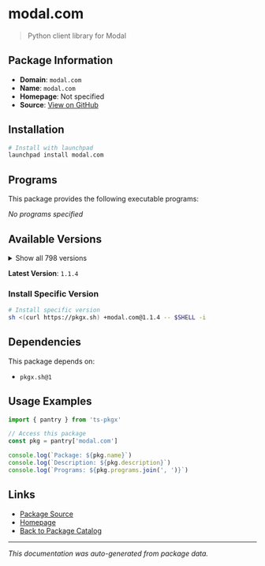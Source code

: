 # modal.com

> Python client library for Modal

## Package Information

- **Domain**: `modal.com`
- **Name**: `modal.com`
- **Homepage**: Not specified
- **Source**: [View on GitHub](https://github.com/pkgxdev/pantry/tree/main/projects/modal.com/package.yml)

## Installation

```bash
# Install with launchpad
launchpad install modal.com
```

## Programs

This package provides the following executable programs:

*No programs specified*

## Available Versions

<details>
<summary>Show all 798 versions</summary>

- `1.1.4`, `1.1.3`, `1.1.2`, `1.1.1`, `1.1.0`
- `1.0.5`, `1.0.4`, `1.0.3`, `1.0.2`, `1.0.1`
- `1.0.0`, `0.77.0`, `0.76.5`, `0.76.4`, `0.76.3`
- `0.76.2`, `0.76.1`, `0.76.0`, `0.75.8`, `0.75.7`
- `0.75.6`, `0.75.5`, `0.75.4`, `0.75.3`, `0.75.2`
- `0.75.1`, `0.75.0`, `0.74.63`, `0.74.62`, `0.74.61`
- `0.74.60`, `0.74.59`, `0.74.58`, `0.74.57`, `0.74.56`
- `0.74.55`, `0.74.54`, `0.74.53`, `0.74.52`, `0.74.51`
- `0.74.50`, `0.74.49`, `0.74.48`, `0.74.47`, `0.74.46`
- `0.74.45`, `0.74.44`, `0.74.43`, `0.74.42`, `0.74.41`
- `0.74.40`, `0.74.39`, `0.74.38`, `0.74.37`, `0.74.36`
- `0.74.35`, `0.74.34`, `0.74.33`, `0.74.32`, `0.74.31`
- `0.74.30`, `0.74.29`, `0.74.28`, `0.74.27`, `0.74.26`
- `0.74.25`, `0.74.24`, `0.74.23`, `0.74.22`, `0.74.21`
- `0.74.20`, `0.74.19`, `0.74.18`, `0.74.17`, `0.74.16`
- `0.74.15`, `0.74.14`, `0.74.13`, `0.74.12`, `0.74.11`
- `0.74.10`, `0.74.9`, `0.74.8`, `0.74.7`, `0.74.6`
- `0.74.5`, `0.74.4`, `0.74.3`, `0.74.2`, `0.74.1`
- `0.74.0`, `0.73.173`, `0.73.172`, `0.73.171`, `0.73.170`
- `0.73.169`, `0.73.168`, `0.73.167`, `0.73.166`, `0.73.165`
- `0.73.164`, `0.73.163`, `0.73.162`, `0.73.161`, `0.73.160`
- `0.73.159`, `0.73.158`, `0.73.157`, `0.73.156`, `0.73.155`
- `0.73.154`, `0.73.153`, `0.73.152`, `0.73.151`, `0.73.150`
- `0.73.149`, `0.73.148`, `0.73.147`, `0.73.146`, `0.73.145`
- `0.73.144`, `0.73.143`, `0.73.142`, `0.73.141`, `0.73.140`
- `0.73.139`, `0.73.138`, `0.73.137`, `0.73.136`, `0.73.135`
- `0.73.134`, `0.73.133`, `0.73.132`, `0.73.131`, `0.73.130`
- `0.73.129`, `0.73.128`, `0.73.127`, `0.73.126`, `0.73.125`
- `0.73.124`, `0.73.123`, `0.73.122`, `0.73.121`, `0.73.120`
- `0.73.119`, `0.73.118`, `0.73.117`, `0.73.116`, `0.73.115`
- `0.73.114`, `0.73.113`, `0.73.112`, `0.73.111`, `0.73.110`
- `0.73.109`, `0.73.108`, `0.73.107`, `0.73.106`, `0.73.105`
- `0.73.104`, `0.73.103`, `0.73.102`, `0.73.101`, `0.73.100`
- `0.73.99`, `0.73.98`, `0.73.97`, `0.73.96`, `0.73.95`
- `0.73.94`, `0.73.93`, `0.73.92`, `0.73.91`, `0.73.90`
- `0.73.89`, `0.73.88`, `0.73.87`, `0.73.86`, `0.73.85`
- `0.73.84`, `0.73.83`, `0.73.82`, `0.73.81`, `0.73.80`
- `0.73.79`, `0.73.78`, `0.73.77`, `0.73.76`, `0.73.75`
- `0.73.74`, `0.73.73`, `0.73.72`, `0.73.71`, `0.73.70`
- `0.73.69`, `0.73.68`, `0.73.67`, `0.73.66`, `0.73.65`
- `0.73.64`, `0.73.63`, `0.73.62`, `0.73.61`, `0.73.60`
- `0.73.59`, `0.73.58`, `0.73.57`, `0.73.56`, `0.73.55`
- `0.73.54`, `0.73.53`, `0.73.52`, `0.73.51`, `0.73.50`
- `0.73.49`, `0.73.48`, `0.73.47`, `0.73.46`, `0.73.45`
- `0.73.44`, `0.73.43`, `0.73.42`, `0.73.41`, `0.73.40`
- `0.73.39`, `0.73.38`, `0.73.37`, `0.73.36`, `0.73.35`
- `0.73.34`, `0.73.33`, `0.73.32`, `0.73.31`, `0.73.30`
- `0.73.29`, `0.73.28`, `0.73.27`, `0.73.26`, `0.73.25`
- `0.73.24`, `0.73.23`, `0.73.22`, `0.73.21`, `0.73.20`
- `0.73.19`, `0.73.18`, `0.73.17`, `0.73.16`, `0.73.15`
- `0.73.14`, `0.73.13`, `0.73.12`, `0.73.11`, `0.73.10`
- `0.73.9`, `0.73.8`, `0.73.7`, `0.73.6`, `0.73.5`
- `0.73.4`, `0.73.3`, `0.73.2`, `0.73.1`, `0.73.0`
- `0.72.58`, `0.72.57`, `0.72.56`, `0.72.55`, `0.72.54`
- `0.72.53`, `0.72.52`, `0.72.51`, `0.72.50`, `0.72.49`
- `0.72.48`, `0.72.47`, `0.72.46`, `0.72.45`, `0.72.44`
- `0.72.43`, `0.72.42`, `0.72.41`, `0.72.40`, `0.72.39`
- `0.72.38`, `0.72.37`, `0.72.36`, `0.72.35`, `0.72.34`
- `0.72.33`, `0.72.32`, `0.72.31`, `0.72.30`, `0.72.29`
- `0.72.28`, `0.72.27`, `0.72.26`, `0.72.25`, `0.72.24`
- `0.72.23`, `0.72.22`, `0.72.21`, `0.72.20`, `0.72.19`
- `0.72.18`, `0.72.17`, `0.72.16`, `0.72.15`, `0.72.14`
- `0.72.13`, `0.72.12`, `0.72.11`, `0.72.10`, `0.72.9`
- `0.72.8`, `0.72.7`, `0.72.6`, `0.72.5`, `0.72.4`
- `0.72.3`, `0.72.2`, `0.72.1`, `0.72.0`, `0.71.13`
- `0.71.12`, `0.71.11`, `0.71.10`, `0.71.9`, `0.71.8`
- `0.71.7`, `0.71.6`, `0.71.5`, `0.71.4`, `0.71.3`
- `0.71.2`, `0.71.1`, `0.71.0`, `0.70.7`, `0.70.6`
- `0.70.5`, `0.70.4`, `0.70.3`, `0.70.2`, `0.70.1`
- `0.70.0`, `0.69.2`, `0.69.1`, `0.69.0`, `0.68.55`
- `0.68.54`, `0.68.53`, `0.68.52`, `0.68.51`, `0.68.50`
- `0.68.49`, `0.68.48`, `0.68.47`, `0.68.46`, `0.68.45`
- `0.68.44`, `0.68.43`, `0.68.42`, `0.68.41`, `0.68.40`
- `0.68.39`, `0.68.38`, `0.68.37`, `0.68.36`, `0.68.35`
- `0.68.34`, `0.68.33`, `0.68.32`, `0.68.31`, `0.68.30`
- `0.68.29`, `0.68.28`, `0.68.27`, `0.68.26`, `0.68.25`
- `0.68.24`, `0.68.23`, `0.68.22`, `0.68.21`, `0.68.20`
- `0.68.19`, `0.68.18`, `0.68.17`, `0.68.16`, `0.68.15`
- `0.68.14`, `0.68.13`, `0.68.12`, `0.68.11`, `0.68.10`
- `0.68.9`, `0.68.8`, `0.68.7`, `0.68.6`, `0.68.5`
- `0.68.4`, `0.68.3`, `0.68.2`, `0.68.1`, `0.68.0`
- `0.67.47`, `0.67.46`, `0.67.45`, `0.67.44`, `0.67.43`
- `0.67.42`, `0.67.41`, `0.67.40`, `0.67.39`, `0.67.38`
- `0.67.37`, `0.67.36`, `0.67.35`, `0.67.34`, `0.67.33`
- `0.67.32`, `0.67.31`, `0.67.30`, `0.67.29`, `0.67.28`
- `0.67.27`, `0.67.26`, `0.67.25`, `0.67.24`, `0.67.23`
- `0.67.22`, `0.67.21`, `0.67.20`, `0.67.19`, `0.67.18`
- `0.67.17`, `0.67.16`, `0.67.15`, `0.67.14`, `0.67.13`
- `0.67.12`, `0.67.11`, `0.67.10`, `0.67.9`, `0.67.8`
- `0.67.7`, `0.67.6`, `0.67.5`, `0.67.4`, `0.67.3`
- `0.67.2`, `0.67.1`, `0.67.0`, `0.66.52`, `0.66.51`
- `0.66.50`, `0.66.49`, `0.66.48`, `0.66.47`, `0.66.46`
- `0.66.45`, `0.66.44`, `0.66.43`, `0.66.42`, `0.66.41`
- `0.66.40`, `0.66.39`, `0.66.38`, `0.66.37`, `0.66.36`
- `0.66.35`, `0.66.34`, `0.66.33`, `0.66.32`, `0.66.31`
- `0.66.30`, `0.66.29`, `0.66.28`, `0.66.27`, `0.66.26`
- `0.66.25`, `0.66.24`, `0.66.23`, `0.66.22`, `0.66.21`
- `0.66.20`, `0.66.19`, `0.66.18`, `0.66.17`, `0.66.16`
- `0.66.15`, `0.66.14`, `0.66.13`, `0.66.12`, `0.66.11`
- `0.66.10`, `0.66.9`, `0.66.8`, `0.66.7`, `0.66.6`
- `0.66.5`, `0.66.4`, `0.66.3`, `0.66.2`, `0.66.1`
- `0.66.0`, `0.65.66`, `0.65.65`, `0.65.64`, `0.65.63`
- `0.65.62`, `0.65.61`, `0.65.60`, `0.65.59`, `0.65.58`
- `0.65.57`, `0.65.56`, `0.65.55`, `0.65.54`, `0.65.53`
- `0.65.52`, `0.65.51`, `0.65.50`, `0.65.49`, `0.65.48`
- `0.65.47`, `0.65.46`, `0.65.45`, `0.65.44`, `0.65.43`
- `0.65.42`, `0.65.41`, `0.65.40`, `0.65.39`, `0.65.38`
- `0.65.37`, `0.65.36`, `0.65.35`, `0.65.34`, `0.65.33`
- `0.65.32`, `0.65.31`, `0.65.30`, `0.65.29`, `0.65.28`
- `0.65.27`, `0.65.26`, `0.65.25`, `0.65.24`, `0.65.23`
- `0.65.22`, `0.65.21`, `0.65.20`, `0.65.19`, `0.65.18`
- `0.65.17`, `0.65.16`, `0.65.15`, `0.65.14`, `0.65.13`
- `0.65.12`, `0.65.11`, `0.65.10`, `0.65.9`, `0.65.8`
- `0.65.7`, `0.65.6`, `0.65.5`, `0.65.4`, `0.65.3`
- `0.65.2`, `0.65.1`, `0.65.0`, `0.64.235`, `0.64.234`
- `0.64.233`, `0.64.232`, `0.64.231`, `0.64.230`, `0.64.229`
- `0.64.228`, `0.64.227`, `0.64.226`, `0.64.225`, `0.64.224`
- `0.64.223`, `0.64.222`, `0.64.221`, `0.64.220`, `0.64.219`
- `0.64.218`, `0.64.217`, `0.64.216`, `0.64.215`, `0.64.214`
- `0.64.213`, `0.64.212`, `0.64.211`, `0.64.210`, `0.64.209`
- `0.64.208`, `0.64.207`, `0.64.206`, `0.64.205`, `0.64.204`
- `0.64.203`, `0.64.202`, `0.64.201`, `0.64.200`, `0.64.199`
- `0.64.198`, `0.64.197`, `0.64.196`, `0.64.195`, `0.64.194`
- `0.64.193`, `0.64.192`, `0.64.191`, `0.64.190`, `0.64.189`
- `0.64.188`, `0.64.187`, `0.64.186`, `0.64.185`, `0.64.184`
- `0.64.183`, `0.64.182`, `0.64.181`, `0.64.180`, `0.64.178`
- `0.64.177`, `0.64.176`, `0.64.175`, `0.64.174`, `0.64.173`
- `0.64.172`, `0.64.171`, `0.64.170`, `0.64.169`, `0.64.168`
- `0.64.167`, `0.64.166`, `0.64.165`, `0.64.164`, `0.64.163`
- `0.64.162`, `0.64.161`, `0.64.160`, `0.64.159`, `0.64.158`
- `0.64.157`, `0.64.156`, `0.64.155`, `0.64.154`, `0.64.153`
- `0.64.152`, `0.64.151`, `0.64.150`, `0.64.149`, `0.64.148`
- `0.64.147`, `0.64.146`, `0.64.145`, `0.64.144`, `0.64.143`
- `0.64.142`, `0.64.141`, `0.64.140`, `0.64.139`, `0.64.138`
- `0.64.137`, `0.64.136`, `0.64.135`, `0.64.134`, `0.64.133`
- `0.64.132`, `0.64.131`, `0.64.130`, `0.64.129`, `0.64.128`
- `0.64.127`, `0.64.126`, `0.64.125`, `0.64.124`, `0.64.123`
- `0.64.122`, `0.64.121`, `0.64.120`, `0.64.119`, `0.64.118`
- `0.64.117`, `0.64.116`, `0.64.115`, `0.64.114`, `0.64.113`
- `0.64.112`, `0.64.111`, `0.64.110`, `0.64.109`, `0.64.108`
- `0.64.107`, `0.64.106`, `0.64.105`, `0.64.104`, `0.64.103`
- `0.64.102`, `0.64.101`, `0.64.100`, `0.64.99`, `0.64.98`
- `0.64.97`, `0.64.96`, `0.64.95`, `0.64.94`, `0.64.93`
- `0.64.92`, `0.64.91`, `0.64.90`, `0.64.89`, `0.64.88`
- `0.64.87`, `0.64.86`, `0.64.85`, `0.64.84`, `0.64.82`
- `0.64.79`, `0.64.78`, `0.64.77`, `0.64.76`, `0.64.75`
- `0.64.74`, `0.64.73`, `0.64.72`, `0.64.71`, `0.64.70`
- `0.64.69`, `0.64.68`, `0.64.67`, `0.64.66`, `0.64.65`
- `0.64.64`, `0.64.63`, `0.64.62`, `0.64.61`, `0.64.60`
- `0.64.59`, `0.64.58`, `0.64.57`, `0.64.56`, `0.64.55`
- `0.64.54`, `0.64.53`, `0.64.52`, `0.64.51`, `0.64.50`
- `0.64.49`, `0.64.48`, `0.64.47`, `0.64.46`, `0.64.45`
- `0.64.44`, `0.64.43`, `0.64.42`, `0.64.41`, `0.64.40`
- `0.64.39`, `0.64.38`, `0.64.37`, `0.64.36`, `0.64.35`
- `0.64.34`, `0.64.33`, `0.64.32`, `0.64.31`, `0.64.30`
- `0.64.29`, `0.64.28`, `0.64.27`, `0.64.26`, `0.64.25`
- `0.64.24`, `0.64.23`, `0.64.22`, `0.64.21`, `0.64.20`
- `0.64.19`, `0.64.18`, `0.64.17`, `0.64.16`, `0.64.15`
- `0.64.14`, `0.64.13`, `0.64.12`, `0.64.11`, `0.64.10`
- `0.64.9`, `0.64.8`, `0.64.7`

</details>

**Latest Version**: `1.1.4`

### Install Specific Version

```bash
# Install specific version
sh <(curl https://pkgx.sh) +modal.com@1.1.4 -- $SHELL -i
```

## Dependencies

This package depends on:

- `pkgx.sh@1`

## Usage Examples

```typescript
import { pantry } from 'ts-pkgx'

// Access this package
const pkg = pantry['modal.com']

console.log(`Package: ${pkg.name}`)
console.log(`Description: ${pkg.description}`)
console.log(`Programs: ${pkg.programs.join(', ')}`)
```

## Links

- [Package Source](https://github.com/pkgxdev/pantry/tree/main/projects/modal.com/package.yml)
- [Homepage](#)
- [Back to Package Catalog](../../package-catalog.md)

---

*This documentation was auto-generated from package data.*
